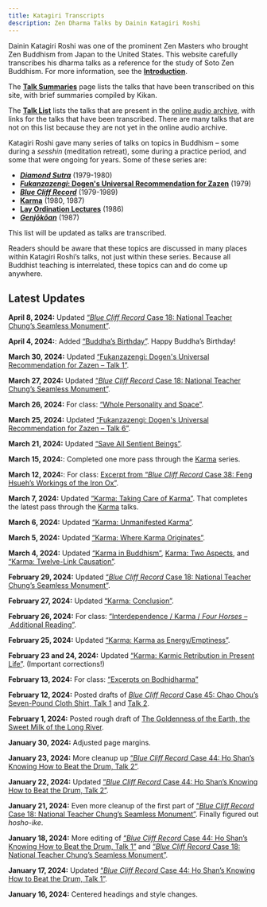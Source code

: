 ```yaml
---
title: Katagiri Transcripts
description: Zen Dharma Talks by Dainin Katagiri Roshi
---
```


Dainin Katagiri Roshi was one of the prominent Zen Masters who brought Zen Buddhism from Japan to the United States. This website carefully transcribes his dharma talks as a reference for the study of Soto Zen Buddhism. For more information, see the [**Introduction**](about).

The [**Talk Summaries**](summaries) page lists the talks that have been transcribed on this site, with brief summaries compiled by Kikan.

The [**Talk List**](list) lists the talks that are present in the [online audio archive](https://www.mnzencenter.org/audio-archive-project.html), with links for the talks that have been transcribed. There are many talks that are not on this list because they are not yet in the online audio archive.

Katagiri Roshi gave many series of talks on topics in Buddhism – some during a *sesshin* (meditation retreat), some during a practice period, and some that were ongoing for years. Some of these series are:

- [***Diamond Sutra***](diamond-sutra) (1979-1980)
- [***Fukanzazengi*: Dogen's Universal Recommendation for Zazen**](fukanzazengi) (1979)
- [***Blue Cliff Record***](blue-cliff-record) (1979-1989)
- [**Karma**](karma) (1980, 1987)
- [**Lay Ordination Lectures**](lay-ordination) (1986)
- [***Genjōkōan***](genjokoan) (1987)

This list will be updated as talks are transcribed.

Readers should be aware that these topics are discussed in many places within Katagiri Roshi’s talks, not just within these series. Because all Buddhist teaching is interrelated, these topics can and do come up anywhere.

## Latest Updates

**April 8, 2024:** Updated [“*Blue Cliff Record* Case 18: National Teacher Chung’s Seamless Monument”](1981-07-18-Blue-Cliff-Record-Case-18). 

**April 4, 2024:**: Added [“Buddha’s Birthday”](1986-04-13-Buddhas-Birthday). Happy Buddha’s Birthday!

**March 30, 2024:** Updated [“Fukanzazengi: Dogen's Universal Recommendation for Zazen – Talk 1”](1979-06-09-Fukanzazengi-Talk-1).

**March 27, 2024:** Updated [“*Blue Cliff Record* Case 18: National Teacher Chung’s Seamless Monument”](1981-07-18-Blue-Cliff-Record-Case-18). 

**March 26, 2024:** For class: [“Whole Personality and Space”](WholePersonalityAndSpace.pdf).

**March 25, 2024:** Updated [“Fukanzazengi: Dogen's Universal Recommendation for Zazen – Talk 6”](1979-06-14-Fukanzazengi-Talk-6).

**March 21, 2024:** Updated [“Save All Sentient Beings”](1980-03-15-Save-All-Sentient-Beings).

**March 15, 2024:**: Completed one more pass through the [Karma](karma) series. 

**March 12, 2024:**: For class: [Excerpt from “*Blue Cliff Record* Case 38: Feng Hsueh’s Workings of the Iron Ox”](ExcerptFromBCRCase38.pdf). 

**March 7, 2024:** Updated [“Karma: Taking Care of Karma”](1980-07-04-Karma-Taking-Care-of-Karma). That completes the latest pass through the [Karma](karma) talks. 

**March 6, 2024:** Updated [“Karma: Unmanifested Karma”](1980-07-03-Karma-Unmanifested).

**March 5, 2024:** Updated [“Karma: Where Karma Originates”](1980-07-02-Karma-Where-Karma-Originates).

**March 4, 2024:** Updated [“Karma in Buddhism”](1987-05-23-Karma-in-Buddhism), [Karma: Two Aspects](1980-06-30-Karma-Two-Aspects), and [“Karma: Twelve-Link Causation”](1980-07-01-Karma-Twelve-Link-Causation).

**February 29, 2024:** Updated [“*Blue Cliff Record* Case 18: National Teacher Chung’s Seamless Monument”](1981-07-18-Blue-Cliff-Record-Case-18).

**February 27, 2024:** Updated [“Karma: Conclusion”](1980-07-12-Karma-Conclusion).

**February 26, 2024:** For class: [“Interdependence / Karma / *Four Horses*
– Additional Reading”](Interdependence-Karma-FourHorses.pdf).

**February 25, 2024:** Updated [“Karma: Karma as Energy/Emptiness”](1980-07-11-Karma-As-Energy-Emptiness).

**February 23 and 24, 2024:** Updated [“Karma: Karmic Retribution in Present Life”](https://katagiritranscripts.net/1980-07-10-Karmic-Retribution-in-Present-Life). (Important corrections!)

**February 13, 2024:** For class: [“Excerpts on Bodhidharma”](ExcerptsOnBodhidharma.pdf)

**February 12, 2024:** Posted drafts of [*Blue Cliff Record* Case 45: Chao Chou’s Seven-Pound Cloth Shirt, Talk 1](1983-05-25-Blue-Cliff-Record-Case-45-Talk-1) and [Talk 2](1983-06-01-Blue-Cliff-Record-Case-45-Talk-2).

**February 1, 2024:** Posted rough draft of [The Goldenness of the Earth, the Sweet Milk of the Long River](1986-05-31-Goldenness-of-the-Earth).

**January 30, 2024:** Adjusted page margins.

**January 23, 2024:** More cleanup up [“*Blue Cliff Record* Case 44: Ho Shan’s Knowing How to Beat the Drum, Talk 2”](1983-04-27-Blue-Cliff-Record-Case-44-Talk-2). 

**January 22, 2024:** Updated [“*Blue Cliff Record* Case 44: Ho Shan’s Knowing How to Beat the Drum, Talk 2”](1983-04-27-Blue-Cliff-Record-Case-44-Talk-2).

**January 21, 2024:** Even more cleanup of the first part of [“*Blue Cliff Record* Case 18: National Teacher Chung’s Seamless Monument”](1981-07-18-Blue-Cliff-Record-Case-18). Finally figured out *hosho-ike*.

**January 18, 2024:** More editing of [“*Blue Cliff Record* Case 44: Ho Shan’s Knowing How to Beat the Drum, Talk 1”](1983-04-20-Blue-Cliff-Record-Case-44-Talk-1) and  [“*Blue Cliff Record* Case 18: National Teacher Chung’s Seamless Monument”](1981-07-18-Blue-Cliff-Record-Case-18).

**January 17, 2024:** Updated [“*Blue Cliff Record* Case 44: Ho Shan’s Knowing How to Beat the Drum, Talk 1”](1983-04-20-Blue-Cliff-Record-Case-44-Talk-1).

**January 16, 2024:** Centered headings and style changes.

